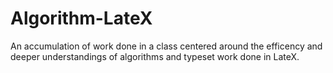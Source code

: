 # Algorithm-LateX

An accumulation of work done in a class centered around the efficency and deeper understandings of algorithms and typeset work done in LateX.
